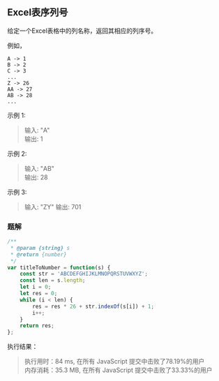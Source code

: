 ## Excel表序列号

给定一个Excel表格中的列名称，返回其相应的列序号。

例如，

    A -> 1
    B -> 2
    C -> 3
    ...
    Z -> 26
    AA -> 27
    AB -> 28 
    ...


示例 1:

> 输入: "A"  
输出: 1  

示例 2:
> 输入: "AB"  
输出: 28

示例 3:
> 输入: "ZY"
输出: 701

### 题解



```javascript
/**
 * @param {string} s
 * @return {number}
 */
var titleToNumber = function(s) {
    const str = 'ABCDEFGHIJKLMNOPQRSTUVWXYZ';
    const len = s.length;
    let i = 0;
    let res = 0;
    while (i < len) {
        res = res * 26 + str.indexOf(s[i]) + 1;
        i++;
    }
    return res;
};
```

执行结果：
> 执行用时：84 ms, 在所有 JavaScript 提交中击败了78.19%的用户  
内存消耗：35.3 MB, 在所有 JavaScript 提交中击败了33.33%的用户


